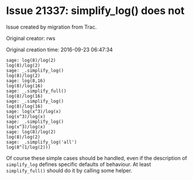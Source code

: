 # Issue 21337: simplify_log() does not

Issue created by migration from Trac.

Original creator: rws

Original creation time: 2016-09-23 06:47:34


```
sage: log(8)/log(2)
log(8)/log(2)
sage: _.simplify_log()
log(8)/log(2)
sage: log(8,16)
log(8)/log(16)
sage: _.simplify_full()
log(8)/log(16)
sage: _.simplify_log()
log(8)/log(16)
sage: log(x^3)/log(x)
log(x^3)/log(x)
sage: _.simplify_log()
log(x^3)/log(x)
sage: log(8)/log(2)
log(8)/log(2)
sage: _.simplify_log('all')
log(8^(1/log(2)))
```

Of course these simple cases should be handled, even if the description of `simplify_log` defines specific defaults of behaviour. At least `simplify_full()` should do it by calling some helper.
